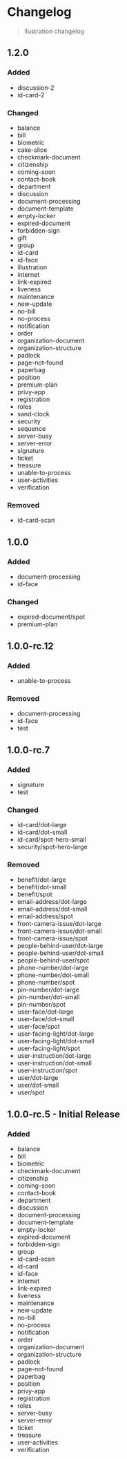 <style lang="postcss">
  ._design-system_assets_ilustration_changelog ul {
    @apply grid grid-cols-1 md:grid-cols-3 lg:grid-cols-3;

    > li {
      @apply mt-0 ml-4;
    }
  }
</style>

# Changelog

> Ilustration changelog

## 1.2.0

### Added

- discussion-2
- id-card-2

### Changed

- balance
- bill
- biometric
- cake-slice
- checkmark-document
- citizenship
- coming-soon
- contact-book
- department
- discussion
- document-processing
- document-template
- empty-locker
- expired-document
- forbidden-sign
- gift
- group
- id-card
- id-face
- illustration
- internet
- link-expired
- liveness
- maintenance
- new-update
- no-bill
- no-process
- notification
- order
- organization-document
- organization-structure
- padlock
- page-not-found
- paperbag
- position
- premium-plan
- privy-app
- registration
- roles
- sand-clock
- security
- sequence
- server-busy
- server-error
- signature
- ticket
- treasure
- unable-to-process
- user-activities
- verification

### Removed

- id-card-scan

## 1.0.0

### Added

- document-processing
- id-face

### Changed

- expired-document/spot
- premium-plan

## 1.0.0-rc.12

### Added

- unable-to-process

### Removed

- document-processing
- id-face
- test

## 1.0.0-rc.7

### Added

- signature
- test

### Changed

- id-card/dot-large
- id-card/dot-small
- id-card/spot-hero-small
- security/spot-hero-large

### Removed

- benefit/dot-large
- benefit/dot-small
- benefit/spot
- email-address/dot-large
- email-address/dot-small
- email-address/spot
- front-camera-issue/dot-large
- front-camera-issue/dot-small
- front-camera-issue/spot
- people-behind-user/dot-large
- people-behind-user/dot-small
- people-behind-user/spot
- phone-number/dot-large
- phone-number/dot-small
- phone-number/spot
- pin-number/dot-large
- pin-number/dot-small
- pin-number/spot
- user-face/dot-large
- user-face/dot-small
- user-face/spot
- user-facing-light/dot-large
- user-facing-light/dot-small
- user-facing-light/spot
- user-instruction/dot-large
- user-instruction/dot-small
- user-instruction/spot
- user/dot-large
- user/dot-small
- user/spot

## 1.0.0-rc.5 - Initial Release

### Added

- balance
- bill
- biometric
- checkmark-document
- citizenship
- coming-soon
- contact-book
- department
- discussion
- document-processing
- document-template
- empty-locker
- expired-document
- forbidden-sign
- group
- id-card-scan
- id-card
- id-face
- internet
- link-expired
- liveness
- maintenance
- new-update
- no-bill
- no-process
- notification
- order
- organization-document
- organization-structure
- padlock
- page-not-found
- paperbag
- position
- privy-app
- registration
- roles
- server-busy
- server-error
- ticket
- treasure
- user-activities
- verification
